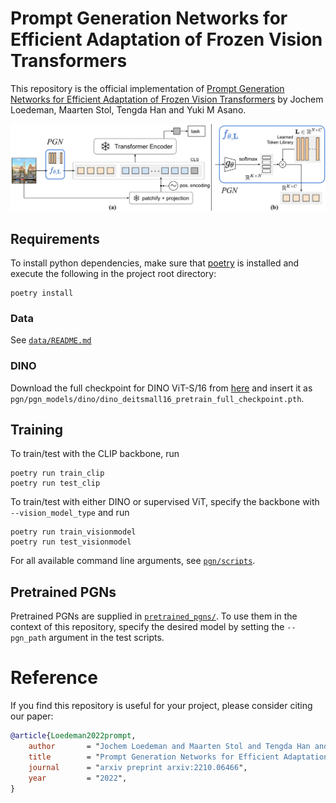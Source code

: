 # Prompt Generation Networks for Efficient Adaptation of Frozen Vision Transformers

This repository is the official implementation of [Prompt Generation Networks for Efficient Adaptation of Frozen Vision Transformers](https://arxiv.org/abs/2210.06466) by Jochem Loedeman, Maarten Stol, Tengda Han and Yuki M Asano.

<img src="figure/arch.png" alt="drawing" width="1000"/>

## Requirements

To install python dependencies, make sure that [poetry](https://pypi.org/project/poetry/) is installed and execute the following in the project root directory:

```setup
poetry install
```
### Data
See [`data/README.md`](data/README.md)

### DINO
Download the full checkpoint for DINO ViT-S/16 from [here](https://github.com/facebookresearch/dino) and insert it as `pgn/pgn_models/dino/dino_deitsmall16_pretrain_full_checkpoint.pth`.

## Training

To train/test with the CLIP backbone, run

```train
poetry run train_clip
poetry run test_clip
```

To train/test with either DINO or supervised ViT, specify the backbone with `--vision_model_type` and run

```train
poetry run train_visionmodel
poetry run test_visionmodel
```

For all available command line arguments, see [`pgn/scripts`](pgn/scripts).

## Pretrained PGNs
Pretrained PGNs are supplied in [`pretrained_pgns/`](pretrained_pgns). To use them in the context of this repository, specify the desired model by setting the `--pgn_path` argument in the test scripts.

# Reference
If you find this repository is useful for your project, please consider citing our paper:
```bibtex
@article{Loedeman2022prompt,
    author       = "Jochem Loedeman and Maarten Stol and Tengda Han and Yuki M Asano",
    title        = "Prompt Generation Networks for Efficient Adaptation of Frozen Vision Transformers",
    journal      = "arxiv preprint arxiv:2210.06466",
    year         = "2022",
}
```
